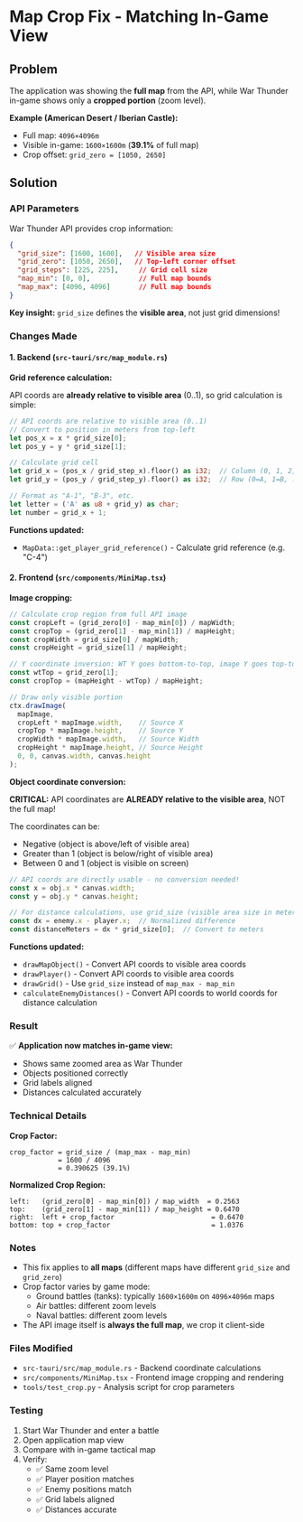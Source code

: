 # Map Crop Fix - Matching In-Game View

## Problem

The application was showing the **full map** from the API, while War Thunder in-game shows only a **cropped portion** (zoom level).

**Example (American Desert / Iberian Castle):**
- Full map: `4096×4096m`
- Visible in-game: `1600×1600m` (**39.1%** of full map)
- Crop offset: `grid_zero = [1050, 2650]`

## Solution

### API Parameters

War Thunder API provides crop information:

```json
{
  "grid_size": [1600, 1600],   // Visible area size
  "grid_zero": [1050, 2650],   // Top-left corner offset
  "grid_steps": [225, 225],     // Grid cell size
  "map_min": [0, 0],            // Full map bounds
  "map_max": [4096, 4096]       // Full map bounds
}
```

**Key insight:** `grid_size` defines the **visible area**, not just grid dimensions!

### Changes Made

#### 1. Backend (`src-tauri/src/map_module.rs`)

**Grid reference calculation:**

API coords are **already relative to visible area** (0..1), so grid calculation is simple:

```rust
// API coords are relative to visible area (0..1)
// Convert to position in meters from top-left
let pos_x = x * grid_size[0];
let pos_y = y * grid_size[1];

// Calculate grid cell
let grid_x = (pos_x / grid_step_x).floor() as i32;  // Column (0, 1, 2, ...)
let grid_y = (pos_y / grid_step_y).floor() as i32;  // Row (0=A, 1=B, ...)

// Format as "A-1", "B-3", etc.
let letter = ('A' as u8 + grid_y) as char;
let number = grid_x + 1;
```

**Functions updated:**
- `MapData::get_player_grid_reference()` - Calculate grid reference (e.g. "C-4")

#### 2. Frontend (`src/components/MiniMap.tsx`)

**Image cropping:**
```typescript
// Calculate crop region from full API image
const cropLeft = (grid_zero[0] - map_min[0]) / mapWidth;
const cropTop = (grid_zero[1] - map_min[1]) / mapHeight;
const cropWidth = grid_size[0] / mapWidth;
const cropHeight = grid_size[1] / mapHeight;

// Y coordinate inversion: WT Y goes bottom-to-top, image Y goes top-to-bottom
const wtTop = grid_zero[1];
const cropTop = (mapHeight - wtTop) / mapHeight;

// Draw only visible portion
ctx.drawImage(
  mapImage,
  cropLeft * mapImage.width,    // Source X
  cropTop * mapImage.height,    // Source Y
  cropWidth * mapImage.width,   // Source Width
  cropHeight * mapImage.height, // Source Height
  0, 0, canvas.width, canvas.height
);
```

**Object coordinate conversion:**

**CRITICAL:** API coordinates are **ALREADY relative to the visible area**, NOT the full map!

The coordinates can be:
- Negative (object is above/left of visible area)
- Greater than 1 (object is below/right of visible area)  
- Between 0 and 1 (object is visible on screen)

```typescript
// API coords are directly usable - no conversion needed!
const x = obj.x * canvas.width;
const y = obj.y * canvas.height;

// For distance calculations, use grid_size (visible area size in meters)
const dx = enemy.x - player.x;  // Normalized difference
const distanceMeters = dx * grid_size[0];  // Convert to meters
```

**Functions updated:**
- `drawMapObject()` - Convert API coords to visible area coords
- `drawPlayer()` - Convert API coords to visible area coords
- `drawGrid()` - Use `grid_size` instead of `map_max - map_min`
- `calculateEnemyDistances()` - Convert API coords to world coords for distance calculation

### Result

✅ **Application now matches in-game view:**
- Shows same zoomed area as War Thunder
- Objects positioned correctly
- Grid labels aligned
- Distances calculated accurately

### Technical Details

**Crop Factor:**
```
crop_factor = grid_size / (map_max - map_min)
            = 1600 / 4096
            = 0.390625 (39.1%)
```

**Normalized Crop Region:**
```
left:   (grid_zero[0] - map_min[0]) / map_width  = 0.2563
top:    (grid_zero[1] - map_min[1]) / map_height = 0.6470
right:  left + crop_factor                        = 0.6470
bottom: top + crop_factor                         = 1.0376
```

### Notes

- This fix applies to **all maps** (different maps have different `grid_size` and `grid_zero`)
- Crop factor varies by game mode:
  - Ground battles (tanks): typically `1600×1600m` on `4096×4096m` maps
  - Air battles: different zoom levels
  - Naval battles: different zoom levels
- The API image itself is **always the full map**, we crop it client-side

### Files Modified

- `src-tauri/src/map_module.rs` - Backend coordinate calculations
- `src/components/MiniMap.tsx` - Frontend image cropping and rendering
- `tools/test_crop.py` - Analysis script for crop parameters

### Testing

1. Start War Thunder and enter a battle
2. Open application map view
3. Compare with in-game tactical map
4. Verify:
   - ✅ Same zoom level
   - ✅ Player position matches
   - ✅ Enemy positions match
   - ✅ Grid labels aligned
   - ✅ Distances accurate

